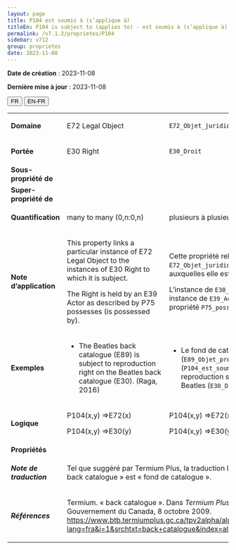 ```yaml
---
layout: page
title: P104 est soumis à (s’applique à)
titleEn: P104 is subject to (applies to) - est soumis à (s’applique à)
permalink: /v7.1.2/proprietes/P104
sidebar: v712
group: proprietes
date: 2023-11-08
---
```


**Date de création** : 2023-11-08

**Dernière mise à jour** : 2023-11-08

<div class="lang-buttons">
 <button id="fr" class="activate">FR</button>
 <button id="en-fr">EN-FR</button>
</div>

<table>
<tbody>
<tr>
<td><strong>Domaine</strong></td>
<td class="en">
<p>E72 Legal Object</p>
</td>
<td>
<p><code class="language-plaintext highlighter-rouge">E72_Objet_juridique</code></p>
</td>
</tr>
<tr>
<td><strong>Portée</strong></td>
<td class="en">
<p>E30 Right</p>
</td>
<td>
<p><code class="language-plaintext highlighter-rouge">E30_Droit</code></p>
</td>
</tr>
<tr>
<td><strong>Sous-propriété de</strong></td>
<td class="en">
</td>
<td>
</td>
</tr>
<tr>
<td><strong>Super-propriété de</strong></td>
<td class="en">
</td>
<td>
</td>
</tr>
<tr>
<td><strong>Quantification</strong></td>
<td class="en">
<p>many to many (0,n:0,n)</p>
</td>
<td>
<p>plusieurs à plusieurs (0,n:0,n)</p>
</td>
</tr>
<tr>
<td><strong>Note d’application</strong></td>
<td class="en">
<p>This property links a particular instance of E72 Legal Object to the instances of E30 Right to which it is subject.</p>
<p>The Right is held by an E39 Actor as described by P75 possesses (is possessed by).</p>
</td>
<td>
<p>Cette propriété relie une instance de <code class="language-plaintext highlighter-rouge">E72_Objet_juridique</code> aux instances de <code class="language-plaintext highlighter-rouge">E30_Droit</code> auxquelles elle est soumise. </p>
<p>L’instance de  <code class="language-plaintext highlighter-rouge">E30_Droit</code> est détenue par une instance de <code class="language-plaintext highlighter-rouge">E39_Actant</code> tel que décrit par la propriété <code class="language-plaintext highlighter-rouge">P75_possède (est_possédé_par)</code>.</p>
</td>
</tr>
<tr>
<td><strong>Exemples</strong></td>
<td class="en">
<ul>
<li><p>The Beatles back catalogue (E89) is subject to reproduction right on the Beatles back catalogue (E30). (Raga, 2016)</p>
</li>
</ul>
</td>
<td>
<ul>
<li><p>Le fond de catalogue des Beatles (<code class="language-plaintext highlighter-rouge">E89_Objet_propositionnel</code>) est soumis à (<code class="language-plaintext highlighter-rouge">P104_est_soumis_à</code>) des droits de reproduction sur le fond de catalogue des Beatles (<code class="language-plaintext highlighter-rouge">E30_Droit</code>) (Raga, 2016)</p>
</li>
</ul>
</td>
</tr>
<tr>
<td><strong>Logique</strong></td>
<td class="en">
<p>P104(x,y) ⇒E72(x)</p>
<p>P104(x,y) ⇒E30(y)</p>
</td>
<td>
<p>P104(x,y) ⇒E72(x)</p>
<p>P104(x,y) ⇒E30(y)</p>
</td>
</tr>
<tr>
<td><strong>Propriétés</strong></td>
<td class="en">
</td>
<td>
</td>
</tr>
<tr>
<td><strong><em>Note de traduction</em></strong></td>
<td colspan="2">
<p>Tel que suggéré par Termium Plus, la traduction la plus adéquate du terme « back catalogue » est « fond de catalogue ».</p>
</td>
</tr>
<tr>
<td><strong><em>Références</em></strong></td>
<td colspan="2">
<p>Termium. « back catalogue ». Dans <em>Termium Plus</em>. Ottawa, CA-ON: Gouvernement du Canada, 8 octobre 2009.<a href="https://www.btb.termiumplus.gc.ca/tpv2alpha/alpha-fra.html?lang=fra&i=1&srchtxt=back+catalogue&index=alt&codom2nd_wet=1#resultrecs"><span class="underline"> </span></a><a href="https://www.btb.termiumplus.gc.ca/tpv2alpha/alpha-fra.html?lang=fra&i=1&srchtxt=back+catalogue&index=alt&codom2nd_wet=1#resultrecs"><span class="underline">https://www.btb.termiumplus.gc.ca/tpv2alpha/alpha-fra.html?lang=fra&i=1&srchtxt=back+catalogue&index=alt&codom2nd_wet=1#resultrecs</span></a>.</p>
</td>
</tr>
</tbody>
</table>
